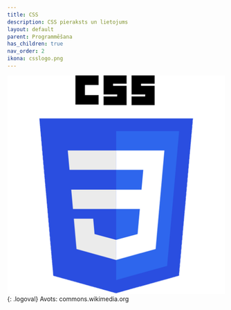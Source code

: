 ```yaml
---
title: CSS
description: CSS pieraksts un lietojums
layout: default
parent: Programmēšana
has_children: true
nav_order: 2
ikona: csslogo.png
---
```

![pythonlogo](/media/csslogo.png){: .logoval}
Avots: commons.wikimedia.org

